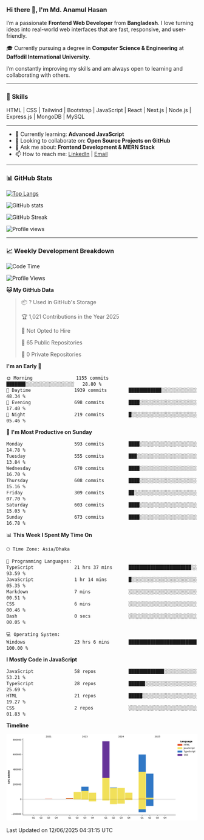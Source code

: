 ### Hi there 👋, I'm Md. Anamul Hasan

I’m a passionate **Frontend Web Developer** from **Bangladesh**. I love turning ideas into real-world web interfaces that are fast, responsive, and user-friendly.

🎓 Currently pursuing a degree in **Computer Science & Engineering** at **Daffodil International University**.

I’m constantly improving my skills and am always open to learning and collaborating with others.

---

### 🚀 Skills
HTML | CSS | Tailwind | Bootstrap | JavaScript | React | Next.js | Node.js | Express.js | MongoDB | MySQL 

---

- 🌱 Currently learning: **Advanced JavaScript**
- 👯 Looking to collaborate on: **Open Source Projects on GitHub**
- 💬 Ask me about: **Frontend Development & MERN Stack**
- 📫 How to reach me: [LinkedIn](https://www.linkedin.com/in/mdanamulhasan201) | [Email](mailto:anamulhasan3625@gmail.com)

---

### 📊 GitHub Stats

[![Top Langs](https://github-readme-stats.vercel.app/api/top-langs/?username=mdanamulhasan201&layout=compact)](https://github.com/anuraghazra/github-readme-stats)

![GitHub stats](https://github-readme-stats.vercel.app/api?username=mdanamulhasan201&show_icons=true&count_private=true&theme=tokyonight)

![GitHub Streak](https://streak-stats.demolab.com?user=mdanamulhasan201&theme=tokyonight)

![Profile views](https://gpvc.arturio.dev/mdanamulhasan201)

---

### 📈 Weekly Development Breakdown

<!--START_SECTION:waka-->
![Code Time](http://img.shields.io/badge/Code%20Time-251%20hrs%2015%20mins-blue)

![Profile Views](http://img.shields.io/badge/Profile%20Views-0-blue)

**🐱 My GitHub Data** 

> 📦 ? Used in GitHub's Storage 
 > 
> 🏆 1,021 Contributions in the Year 2025
 > 
> 🚫 Not Opted to Hire
 > 
> 📜 65 Public Repositories 
 > 
> 🔑 0 Private Repositories 
 > 
**I'm an Early 🐤** 

```text
🌞 Morning                1155 commits        ███████░░░░░░░░░░░░░░░░░░   28.80 % 
🌆 Daytime                1939 commits        ████████████░░░░░░░░░░░░░   48.34 % 
🌃 Evening                698 commits         ████░░░░░░░░░░░░░░░░░░░░░   17.40 % 
🌙 Night                  219 commits         █░░░░░░░░░░░░░░░░░░░░░░░░   05.46 % 
```
📅 **I'm Most Productive on Sunday** 

```text
Monday                   593 commits         ████░░░░░░░░░░░░░░░░░░░░░   14.78 % 
Tuesday                  555 commits         ███░░░░░░░░░░░░░░░░░░░░░░   13.84 % 
Wednesday                670 commits         ████░░░░░░░░░░░░░░░░░░░░░   16.70 % 
Thursday                 608 commits         ████░░░░░░░░░░░░░░░░░░░░░   15.16 % 
Friday                   309 commits         ██░░░░░░░░░░░░░░░░░░░░░░░   07.70 % 
Saturday                 603 commits         ████░░░░░░░░░░░░░░░░░░░░░   15.03 % 
Sunday                   673 commits         ████░░░░░░░░░░░░░░░░░░░░░   16.78 % 
```


📊 **This Week I Spent My Time On** 

```text
🕑︎ Time Zone: Asia/Dhaka

💬 Programming Languages: 
TypeScript               21 hrs 37 mins      ███████████████████████░░   93.59 % 
JavaScript               1 hr 14 mins        █░░░░░░░░░░░░░░░░░░░░░░░░   05.35 % 
Markdown                 7 mins              ░░░░░░░░░░░░░░░░░░░░░░░░░   00.51 % 
CSS                      6 mins              ░░░░░░░░░░░░░░░░░░░░░░░░░   00.46 % 
Bash                     0 secs              ░░░░░░░░░░░░░░░░░░░░░░░░░   00.05 % 

💻 Operating System: 
Windows                  23 hrs 6 mins       █████████████████████████   100.00 % 
```

**I Mostly Code in JavaScript** 

```text
JavaScript               58 repos            █████████████░░░░░░░░░░░░   53.21 % 
TypeScript               28 repos            ██████░░░░░░░░░░░░░░░░░░░   25.69 % 
HTML                     21 repos            █████░░░░░░░░░░░░░░░░░░░░   19.27 % 
CSS                      2 repos             ░░░░░░░░░░░░░░░░░░░░░░░░░   01.83 % 
```



**Timeline**

![Lines of Code chart](https://raw.githubusercontent.com/mdanamulhasan201/mdanamulhasan201/main/assets/bar_graph.png)


 Last Updated on 12/06/2025 04:31:15 UTC
<!--END_SECTION:waka-->

